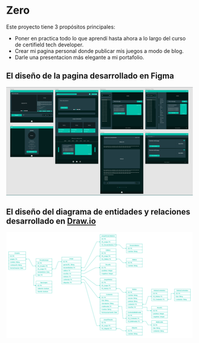 # Zero
Este proyecto tiene 3 propósitos principales: 
* Poner en practica todo lo que aprendí hasta ahora a lo largo del curso de certifield tech developer.
* Crear mi pagina personal donde publicar mis juegos a modo de blog.
* Darle una presentacion más elegante a mi portafolio.

## El diseño de la pagina desarrollado en Figma
<img src="https://github.com/JulianPariss/Zero/blob/main/Figma.png">



## El diseño del diagrama de entidades y relaciones desarrollado en [Draw.io](https://app.diagrams.net/?tags=%7B%7D&title=MyOwnGamePage.drawio#R7Z1bd5u6Esc%2FjR%2FTZe7w2Nhpm33i7Dbp7ul56iJGscnGyMVyc%2Fn0RxjkC0gOcY0Gd01W1kqQAXP5SZr5a0bqWYPZ08csnE9HNCJJz%2BxHTz1r2DNN0%2Bn3%2BZ%2B85LkoCVy7KJhkcVQUGZuC2%2FiFlIXlcZNlHJHFzo6M0oTF893CMU1TMmY7ZWGW0cfd3e5psvut83BCagW34zCpl%2F43jti0KPVNb1P%2BicSTqfhmww2KT2ah2Lm8k8U0jOjjVpF10bMGGaWs%2BG%2F2NCBJ%2FvDEcymO%2B6D4dH1hGUlZkwM88vf95bVLvl1GLPk0ZL%2BScHxWnuVXmCzLG%2F5nsQyzmJbXzJ7Fg1g8xrMkTPnW%2BT1N2W35SZ9vj6dxEl2Fz3SZX8iCheN%2Fxdb5lGbxC98%2FTPhHBi%2FgH2esfM%2Bmm58tTpIBTWjGC1K6%2BoLNQbf5ycqvyciCH%2FZZ3LBRKRqFTzs7XoULJi6QJkk4X8R3q0vOD5yF2SROzyljdFbutGAZ%2FZeIK%2BmZVn%2F1U96vrLz%2BBsTjJBkjT1tF5Rv5SOiMsOyZ71J%2BerbGo6wfpltuP25oM5yybLpNmuOWlJeET9Yn30DA%2Fyk5kDNxcf0wHZ5Ht38NrgeU%2Ffzy9ezThzPPrUHRM%2FnN9i%2BHPes9%2F%2Fv5PzU6%2BO2y%2Fc%2Bw%2FpbDJJ6kfDMh9%2Fmx%2BUOLecV7XxYzOs%2FPOA%2FHcTq5Wu0ztDclN%2BWjyIsoP%2FY%2BWVWuaRxFJM0hoCxk4d0a0jmNU7Z6VM45%2F%2BVPdNB%2F5%2FQcfpUDvm1stvlvvnvG33nKbyiMV2%2BXcJweSY7UG3jYW%2Bdeh2TNRDMkzCMQIb1iWwHEw5JM6KKA4gNCoRUKxwSGwlRAkdLZXUYKKG5Zxt8KgqETDM8HBsNSgMFNNP58FqQ3sHrnRoiEQBFi9G1gRAIFIvdkPA0HGeFvhKYFIMOQEcRDKx5WQxO0NTyMet%2FyV25qoFOixSkxbXvHJ7H6ki7FkwFh2W0RgT5Ju42E2RiSPU6JlInW7E9HgcQknJF%2Fbq7QvgBjQ%2BabaGXD8BVsRGSRq4K85Y1oFqLnCoKHzEPRi4fK%2FiRRzJALKC6kfonePqWvAINbb8JvRb0LiA6ZW6KXDpWykVL%2B0mIkA4oMB9wWVSnkueZF0jiiiAYMGj60Kbp2v2u2Bot%2FLgnDVgPKgW2sarQmlNdbjZuNnVHDAcWuNsQux98dgLdkA%2FC2bAC%2B35bYZamUDRS7jtJWrOvdb4ldMibaaypU%2BuecLmIW%2FxK9yCU3NyYkQzy04iHTu%2FTi4ak8EzIJEQ9gPGR6l1Y8bLOGRxnmh8Nq%2BiyNSqSfZTY1NI4R6SfnQiVooKFxlKZiXe86aWjIgz9VCujl8IcIDUY0INAANzJslcjF0Sj6ERQyIMDQaV5I2wyhscnDud5HMUZzAeIhHVVri48PxqfHy5fRt3T08vXLU2wFD9dUkmRS4MHiObYZQFDIBtP09iYyRaPCAIkmRDgf%2FAnE7PmGJNyfpenF5pPCRSmcDMPMPQo2Ew4ISaP3eRIY37y4mYXps3BKaqUZXaYRicpXS55i9n3r%2F%2F%2Fl%2F%2FN3WWwNn7Y%2BGj6LjZQ%2Flu%2FrL%2BYbW0flm5vDVlviuCP6Igu6zMakgXXHH8GE7CWq2C9%2FAXtx2sanLxVJy8Js9eJ%2BkZ3rlUFVfsfnvHJtfKdg13eyvQqWxZ2XB23IrJ3nbA258MLEmcWZikdTO9OK8fWN%2Fwb2MqUGsT8a9nujR1%2FHvmvcG1bwLtj68bzdeuBbh9UDb%2F9pA3vnY19vFakH7w13w%2FZQr9KhV%2FnGblNpBFYzm8Hz1Zj%2Fns2gittDveo4dqTfmJGuDIw5Kr0K0xCB0QDXq8QFbKFxUcb3YgcCEVqxTg%2BCC61wcMSj1WZiXec62YNIfWJlMgDK2qBg6Ow%2FpGAokwE4GBeYKAKIBnhAhVNXca6LHAA0LUB8U8dzGpoWYrDq%2BEyocg7RtDhOM%2BE1hqQzzqnKtEDnFBgNcOfUVRkX%2FB4W6%2BFyZAOADXDrwlUNmOePKYxw5iQ4NrQGU8jhqKtamGrYCTTAQypclbiF2evwdMhylPXSUfdPMNtQt99q9K1dx9WzmjqurWniLo6qttpYuKc3qqrMAsB0ww7gAe68eioHBdMNO4AHuP%2FqKdXxgfBRFmhv6LE3zIq94fjg9oaHQnmrLYZ3ekK5pzJBNykiKHcBgAFuafgqQ7SidiEdAHSAGxp%2B3Q5FQ6MjwkYHDA1lXioaGkdpMfzmlHQm2E9JxA8RwIP6OAQZ8JaGOjL4xwCH1kDhgDc0MFlZf7Jyud%2BrSZtiRLwzSZtuJcc4ENtvzdJ0vMqJ%2BpUTtZyJ6Z9CsrJxCPb9TmC%2FtyN6lXvRKnaGe6%2BS7xMYlVM0zk7uV07kacpHlrZD9l7meT85pROahsk277uobva5onmvvmL2gTD2XNaJcMlopVb8oXS7TekWo9Kv0t0Y2t9yHOoGwCo3CKP%2BIRMKbTF5hxaNQT6jitJrQInhbb7C3mp3OgoDZhN2EQvwZEL1mCcKT5BggE%2BeKFnZEmcpgEwltAyvGRLHmOZGjgQaFa02EsbpWRXKBS0xkxAYDXDLQrL22MrQxDnTOuChGga4h6pcJxl7k6M0Geab1wMB701M2XAWOqngYMD3JWrL88cQl86GJwTcXTVl%2BlbXhgT%2FuJHw8qG%2FOmhiNB000TYUXokKdE37nbN7kqaDgrazeypHzM%2BlaRhQ3AmSr5F80Y69Tn7XBsOr5NvVieYP5b52ora5l8VMIvctt%2Fhenfu9kxR2hnvDcCu8OgeCH1R8acfWG%2FdhmQi%2B9vgQW2Lq7HVVOgR%2BZYFH26zw2hT8Wi6F7VTEobbJl8VCd438E46M2jdC%2FKql43TN0qmG%2Ffn%2BgQ2%2BW1nlJ7CMqrPQNvgyrfSUwdfZdJuS0L59ITKdAdiujAC7wYGrSzmVuFXX02yq1%2BW7TepKlWMcANIxAOTKVnl2ZTAfY2JiORU430KrKq51lPkWZEy0puJaqijFe8owox4ODNkAkFYwxFhCDYyILMZZPB%2Fj1MSQfMiGf%2FTyoUqgni0TFs9IhHGsQGhIZybWyoarCjTBGDVoNmRTE%2BtlQxVYsFoi%2FipMX8JZzG%2Bb4jLxUIzIJijW27fUVcfRpldB91WH%2B1qTnn1X0nToDWC06wGu6L8esa1Y17vTCWC0VaYGzhcICgZ4AKOtimzF%2BQLh6QAPXpSsLL%2FWx9HUAM6787yGvUqLlgauhNBuk9HplRCkl6xcXx6nhQOHA9zacPZMJzlCQRSWDnBrY72u8Z8STHIKUVSiSr4ahCJUhc5EoZiVWQONvrV31rNDg1IMQ0ytpSkqxcFoQv31wG5aD4SB05l6YFXyHQI3OEY1cI1qNai6EW1Xg7pmdcHin0vC0OOE8TiDpsn5rc304qgTsdHhPILVuK5zJ%2BRwqkZKcRQdGA14d7MuT61ma8BuBDTE1xfRlHDCpatWqbAfOUZjETSGpCv9iLtHm8I5XuDAAO9FxHIJMjDWPQmyAcEGuGTpolQDkDfXVKoRTXp3pJpKxvN6Mfs3a5QVk8rzKtfSsjbjykLMkPt2JUrREb0uUbod496rCEn%2BoXO7BF5V8%2FfNd%2F2tH1NvNfBr1J%2FUQiYkuVtVJGFi6G7I7YZAW01T%2BN%2FGKW9HwuetHUpTSImxXRlxcvrW%2Fla6MrOLW1o4GwqLKzgqk5IVgPMgz5ULg4u76lE8Kt28Y4BHaklW%2FkXB44i%2By7rWnY7goVzAk95tR2ndUZqQMEU6tNIBrnr4qiSS%2B%2FAXb8cZ0gFIh07d44Px6fHyZfQtHb18%2FfIUW8HDNT3b7%2B21vMSfMH9P0K%2BTPsymcobfVM44%2Bgp%2Fo4f0OrKDjwGZj9jd39%2BfbzxHXPap%2Bj6HvuHK0z%2FQ8%2BnX37l0x0IggnZ07DJKUOnoVPcvdYMDHR2%2BmVHKtnfPwvl0RCOS7%2FF%2F)

<img src="https://github.com/JulianPariss/Zero/blob/main/MyOwnGamePage.drawio(2).png">



